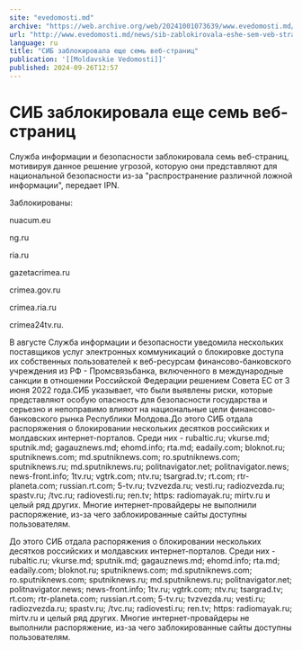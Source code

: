 ```yaml
---
site: "evedomosti.md"
archive: "https://web.archive.org/web/20241001073639/www.evedomosti.md/news/sib-zablokirovala-eshe-sem-veb-stranic"
url: "http://www.evedomosti.md/news/sib-zablokirovala-eshe-sem-veb-stranic"
language: ru
title: "СИБ заблокировала еще семь веб-страниц"
publication: '[[Moldavskie Vedomosti]]'
published: 2024-09-26T12:57
---
```


# СИБ заблокировала еще семь веб-страниц

Служба информации и безопасности заблокировала семь веб-страниц, мотивируя данное решение угрозой, которую они представляют для национальной безопасности из-за "распространение различной ложной информации", передает IPN.

Заблокированы:

nuacum.eu

ng.ru

ria.ru

gazetacrimea.ru

crimea.gov.ru

crimea.ria.ru

crimea24tv.ru.

В августе Служба информации и безопасности уведомила нескольких поставщиков услуг электронных коммуникаций о блокировке доступа их собственных пользователей к веб-ресурсам финансово-банковского учреждения из РФ - Промсвязьбанка, включенного в международные санкции в отношении Российской Федерации решением Совета ЕС от 3 июня 2022 года.СИБ указывает, что были выявлены риски, которые представляют особую опасность для безопасности государства и серьезно и непоправимо влияют на национальные цели финансово-банковского рынка Республики Молдова.До этого СИБ отдала распоряжения о блокировании нескольких десятков российских и молдавских интернет-порталов. Среди них - rubaltic.ru; vkurse.md; sputnik.md; gagauznews.md; ehomd.info; rta.md; eadaily.com; bloknot.ru; sputniknews.com; md.sputniknews.com; ro.sputniknews.com; sputniknews.ru; md.sputniknews.ru; politnavigator.net; politnavigator.news; news-front.info; 1tv.ru; vgtrk.com; ntv.ru; tsargrad.tv; rt.com; rtr-planeta.com; russian.rt.com; 5-tv.ru; tvzvezda.ru; vesti.ru; radiozvezda.ru; spastv.ru; /tvc.ru; radiovesti.ru; ren.tv; https: radiomayak.ru; mirtv.ru и целый ряд других. Многие интернет-провайдеры не выполнили распоряжение, из-за чего заблокированные сайты доступны пользователям.

До этого СИБ отдала распоряжения о блокировании нескольких десятков российских и молдавских интернет-порталов. Среди них - rubaltic.ru; vkurse.md; sputnik.md; gagauznews.md; ehomd.info; rta.md; eadaily.com; bloknot.ru; sputniknews.com; md.sputniknews.com; ro.sputniknews.com; sputniknews.ru; md.sputniknews.ru; politnavigator.net; politnavigator.news; news-front.info; 1tv.ru; vgtrk.com; ntv.ru; tsargrad.tv; rt.com; rtr-planeta.com; russian.rt.com; 5-tv.ru; tvzvezda.ru; vesti.ru; radiozvezda.ru; spastv.ru; /tvc.ru; radiovesti.ru; ren.tv; https: radiomayak.ru; mirtv.ru и целый ряд других. Многие интернет-провайдеры не выполнили распоряжение, из-за чего заблокированные сайты доступны пользователям.